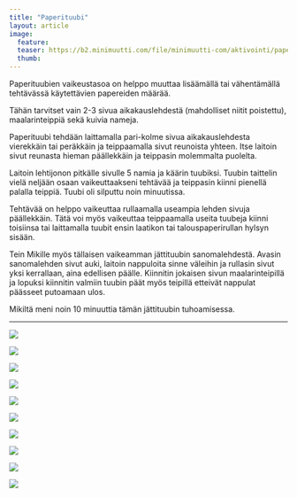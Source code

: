```yaml
---
title: "Paperituubi"
layout: article
image:
  feature:
  teaser: https://b2.minimuutti.com/file/minimuutti-com/aktivointi/paperituubi/DSC29173-245px.jpg
  thumb:
---
```


Paperituubien vaikeustasoa on helppo muuttaa lisäämällä tai vähentämällä tehtävässä käytettävien papereiden määrää.

Tähän tarvitset vain 2-3 sivua aikakauslehdestä (mahdolliset niitit poistettu), maalarinteippiä sekä kuivia nameja.

Paperituubi tehdään laittamalla pari-kolme sivua aikakauslehdesta vierekkäin tai peräkkäin ja teippaamalla sivut reunoista yhteen. Itse laitoin sivut reunasta hieman päällekkäin ja teippasin molemmalta puolelta.

Laitoin lehtijonon pitkälle sivulle 5 namia ja käärin tuubiksi. Tuubin taittelin vielä neljään osaan vaikeuttaakseni tehtävää ja teippasin kiinni pienellä palalla teippiä. Tuubi oli silputtu noin minuutissa.

Tehtävää on helppo vaikeuttaa rullaamalla useampia lehden sivuja päällekkäin. Tätä voi myös vaikeuttaa teippaamalla useita tuubeja kiinni toisiinsa tai laittamalla tuubit ensin laatikon tai talouspaperirullan hylsyn sisään.

Tein Mikille myös tällaisen vaikeamman jättituubin sanomalehdestä. Avasin sanomalehden sivut auki, laitoin nappuloita sinne väleihin ja rullasin sivut yksi kerrallaan, aina edellisen päälle. Kiinnitin jokaisen sivun maalarinteipillä ja lopuksi kiinnitin valmiin tuubin päät myös teipillä etteivät nappulat päässeet putoamaan ulos.

Mikiltä meni noin 10 minuuttia tämän jättituubin tuhoamisessa.

---

![](https://b2.minimuutti.com/file/minimuutti-com/aktivointi/paperituubi/DSC29139_2-800px.jpg)

![](https://b2.minimuutti.com/file/minimuutti-com/aktivointi/paperituubi/DSC29140_2-800px.jpg)

![](https://b2.minimuutti.com/file/minimuutti-com/aktivointi/paperituubi/DSC29142_2-800px.jpg)

![](https://b2.minimuutti.com/file/minimuutti-com/aktivointi/paperituubi/DSC29144_2-800px.jpg)

![](https://b2.minimuutti.com/file/minimuutti-com/aktivointi/paperituubi/DSC29173_2-800px.jpg)

![](https://b2.minimuutti.com/file/minimuutti-com/aktivointi/paperituubi/DS01685-800px.jpg)

![](https://b2.minimuutti.com/file/minimuutti-com/aktivointi/paperituubi/DS01693-800px.jpg)

![](https://b2.minimuutti.com/file/minimuutti-com/aktivointi/paperituubi/DS01711-800px.jpg)

![](https://b2.minimuutti.com/file/minimuutti-com/aktivointi/paperituubi/DS01780-800px.jpg)

![](https://b2.minimuutti.com/file/minimuutti-com/aktivointi/paperituubi/DS01781-800px.jpg)
